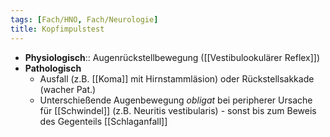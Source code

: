 ```yaml
---
tags: [Fach/HNO, Fach/Neurologie]
title: Kopfimpulstest
---
```

- **Physiologisch**:: Augenrückstellbewegung ([[Vestibulookulärer Reflex]])
- **Pathologisch**
	- Ausfall (z.B. [[Koma]] mit Hirnstammläsion) oder Rückstellsakkade (wacher Pat.)
	- Unterschießende Augenbewegung *obligat* bei peripherer Ursache für [[Schwindel]] (z.B. Neuritis vestibularis) - sonst bis zum Beweis des Gegenteils [[Schlaganfall]]